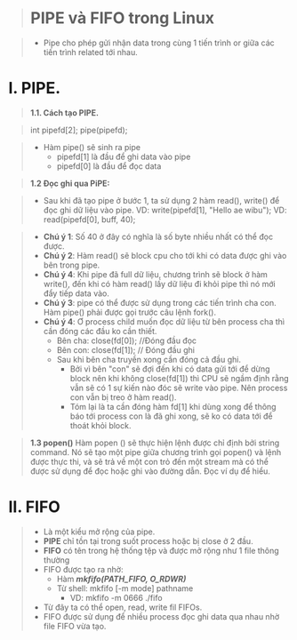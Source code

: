 > # PIPE và FIFO trong Linux

> - Pipe cho phép gửi nhận data trong cùng 1 tiến trình or giữa các tiến trình related tới nhau.


# I. PIPE.
> **1.1. Cách tạo PIPE.**

> int pipefd[2];
> pipe(pipefd);

> - Hàm pipe() sẽ sinh ra pipe
>   - pipefd[1] là đầu để ghi data vào pipe
>   - pipefd[0] là đầu để đọc data 

> **1.2 Đọc ghi qua PiPE:**

> - Sau khi đã tạo pipe ở bước 1, ta sử dụng 2 hàm read(), write() để đọc ghi dữ liệu vào pipe.
> VD: write(pipefd[1], "Hello ae wibu");
> VD: read(pipefd[0], buff, 40);

> - **Chú ý 1**: Số 40 ở đây có nghĩa là số byte nhiều nhất có thể đọc được.
> - **Chú ý 2**: Hàm read() sẽ block cpu cho tới khi có data được ghi vào bên trong pipe.
> - **Chú ý 4**: Khi pipe đã full dữ liệu, chương trình sẽ block ở hàm write(), đến khi có hàm read() lấy dữ liệu đi khỏi pipe thì nó mới đẩy tiếp data vào.
> - **Chú ý 3**: pipe có thể được sử dụng trong các tiến trình cha con. Hàm pipe() phải được gọi trước câu lệnh fork().
> - **Chú ý 4**: Ơ process child muốn đọc dữ liệu từ bên process cha thì cần đóng các đầu ko cần thiết.
>   - Bên cha: close(fd[0]);    //Đóng đầu đọc
>   - Bên con: close(fd[1]);    // Đóng đầu ghi
>   - Sau khi bên cha truyền xong cần đóng cả đầu ghi.
>       - Bởi vì bên "con" sẽ đợi đến khi có data gửi tới để dừng block nên khi không close(fd[1]) thì CPU sẽ ngầm định rằng vẫn sẽ có 1 sự kiến nào đóc sẽ write vào pipe. Nên process con vẫn bị treo ở hàm read().
>       - Tóm lại là ta cần đóng hàm fd[1] khi dùng xong để thông báo tới process con là đã ghi xong, sẽ ko có data tới để thoát khỏi block.

> **1.3 popen()**
> Hàm popen () sẽ thực hiện lệnh được chỉ định bởi string command. Nó sẽ tạo một pipe giữa chương trình gọi popen() và lệnh được thực thi, và sẽ trả về một con trỏ đến một stream mà có thể được sử dụng để đọc hoặc ghi vào đường dẫn.
> Đọc ví dụ để hiểu.

# II. FIFO
> - Là một kiểu mở rộng của pipe.
> - **PIPE** chỉ tồn tại trong suốt process hoặc bị close ở 2 đầu.
> - **FIFO** có tên trong hệ thống tệp và được mở rộng như 1 file thông thường
> - FIFO được tạo ra nhờ:
>   - Hàm ***mkfifo(PATH_FIFO, O_RDWR)***
>   - Từ shell: mkfifo [-m mode] pathname
>       - VD: mkfifo -m 0666 ./fifo
> - Từ đây ta có thể open, read, write fil FIFOs.
> - FIFO được sử dụng để nhiều process đọc ghi data qua nhau nhờ file FIFO vừa tạo.